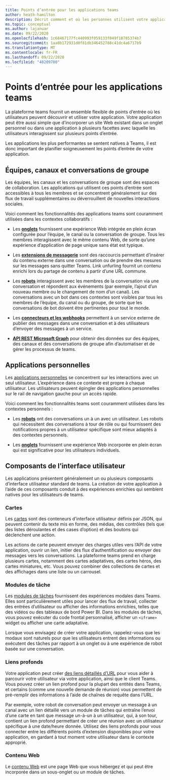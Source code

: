 ```yaml
---
title: Points d’entrée pour les applications teams
author: heath-hamilton
description: Décrit comment et où les personnes utilisent votre application dans Teams.
ms.topic: conceptual
ms.author: lajanuar
ms.date: 09/22/2020
ms.openlocfilehash: 1c68467177fc440993f059133f049f18785374b7
ms.sourcegitcommit: 1aa0b172931d0f81db346452788c41dc4a6717b9
ms.translationtype: MT
ms.contentlocale: fr-FR
ms.lasthandoff: 09/22/2020
ms.locfileid: "48209780"
---
```

# <a name="entry-points-for-teams-apps"></a>Points d’entrée pour les applications teams

La plateforme teams fournit un ensemble flexible de points d’entrée où les utilisateurs peuvent découvrir et utiliser votre application. Votre application peut être aussi simple que d’incorporer un site Web existant dans un onglet personnel ou dans une application à plusieurs facettes avec laquelle les utilisateurs interagissent sur plusieurs points d’entrée.

Les applications les plus performantes se sentent natives à Teams, il est donc important de planifier soigneusement les points d’entrée de votre application.

## <a name="teams-channels-and-group-chats"></a>Équipes, canaux et conversations de groupe

Les équipes, les canaux et les conversations de groupe sont des espaces de collaboration. Les applications qui utilisent ces points d’entrée sont accessibles à tous les membres et se concentrent généralement sur des flux de travail supplémentaires ou déverrouillent de nouvelles interactions sociales.

Voici comment les fonctionnalités des applications teams sont couramment utilisées dans les contextes collaboratifs :

* Les [**onglets**](~/tabs/what-are-tabs.md) fournissent une expérience Web intégrée en plein écran configurée pour l’équipe, le canal ou la conversation de groupe. Tous les membres interagissent avec le même contenu Web, de sorte qu’une expérience d’application de page unique sans état est typique.

* Les [**extensions de messagerie**](~/messaging-extensions/what-are-messaging-extensions.md) sont des raccourcis permettant d’insérer du contenu externe dans une conversation ou de prendre des mesures sur les messages sans quitter Teams. Link unfurling fournit un contenu enrichi lors du partage de contenu à partir d’une URL commune.

* Les [**robots**](~/bots/what-are-bots.md) interagissent avec les membres de la conversation via une conversation et répondent aux événements (par exemple, l’ajout d’un nouveau membre ou le changement de nom d’un canal). Les conversations avec un bot dans ces contextes sont visibles par tous les membres de l’équipe, du canal ou du groupe, de sorte que les conversations de bot doivent être pertinentes pour tout le monde.

* Les [**connecteurs et les webhooks**](~/webhooks-and-connectors/what-are-webhooks-and-connectors.md) permettent à un service externe de publier des messages dans une conversation et à des utilisateurs d’envoyer des messages à un service.

* [**API REST Microsoft Graph**](https://docs.microsoft.com/graph/teams-concept-overview) pour obtenir des données sur des équipes, des canaux et des conversations de groupe afin d’automatiser et de gérer les processus de teams.

## <a name="personal-apps"></a>Applications personnelles

Les [applications personnelles](~/concepts/design/personal-apps.md) se concentrent sur les interactions avec un seul utilisateur. L’expérience dans ce contexte est propre à chaque utilisateur. Les utilisateurs peuvent épingler des applications personnelles sur le rail de navigation gauche pour un accès rapide.

Voici comment les fonctionnalités teams sont couramment utilisées dans les contextes personnels :

* Les [**robots**](~/bots/what-are-bots.md) ont des conversations un à un avec un utilisateur. Les robots qui nécessitent des conversations à tour de rôle ou qui fournissent des notifications propres à un utilisateur spécifique sont mieux adaptés à des contextes personnels.

* Les [**onglets**](~/tabs/what-are-tabs.md) fournissent une expérience Web incorporée en plein écran qui est significative pour les utilisateurs individuels.

## <a name="ui-components"></a>Composants de l’interface utilisateur

Les applications présentent généralement un ou plusieurs composants d’interface utilisateur standard de teams. La création de votre application à l’aide de ces composants conduit à des expériences enrichies qui semblent natives pour les utilisateurs de teams.

### <a name="cards"></a>Cartes

Les [cartes](~/task-modules-and-cards/what-are-cards.md) sont des conteneurs d’interface utilisateur définis par JSON, qui peuvent contenir du texte mis en forme, des médias, des contrôles (tels que des listes déroulantes et des cases d’option) et des boutons qui déclenchent une action.

Les actions de carte peuvent envoyer des charges utiles vers l’API de votre application, ouvrir un lien, initier des flux d’authentification ou envoyer des messages vers les conversations. La plateforme teams prend en charge plusieurs cartes, notamment des cartes adaptatives, des cartes héros, des cartes miniatures, etc. Vous pouvez combiner des collections de cartes et des affichages dans une liste ou un carrousel.

### <a name="task-modules"></a>Modules de tâche

Les [modules de tâches](~/task-modules-and-cards/what-are-task-modules.md) fournissent des expériences modales dans Teams. Elles sont particulièrement utiles pour lancer des flux de travail, collecter des entrées d’utilisateur ou afficher des informations enrichies, telles que des vidéos ou des tableaux de bord Power BI. Dans les modules de tâches, vous pouvez exécuter du code frontal personnalisé, afficher un `<iframe>` widget ou afficher une carte adaptative.

Lorsque vous envisagez de créer votre application, rappelez-vous que les modaux sont naturels pour que les utilisateurs entrent des informations ou exécutent des tâches par rapport à un onglet ou à une expérience de robot basée sur une conversation.

### <a name="deep-links"></a>Liens profonds

Votre application peut créer [des liens détaillés d’URL](~/concepts/build-and-test/deep-links.md) pour vous aider à parcourir votre utilisateur via votre application, ainsi que le client Teams. Vous pouvez créer un lien profond pour la plupart des entités dans Teams, et certains (comme une nouvelle demande de réunion) vous permettent de pré-remplir des informations à l’aide de chaînes de requête dans l’URL.

Par exemple, votre robot de conversation peut envoyer un message à un canal avec un lien détaillé vers un module de tâches qui entraîne l’envoi d’une carte en tant que message un-à-un à un utilisateur, qui, à son tour, contient un lien profond permettant de créer une réunion avec un utilisateur spécifique à une date/heure donnée. Utilisez des liens profonds pour vous connecter entre les différents points d’extension disponibles pour votre application, en gardant à tout moment votre utilisateur dans le contexte approprié.

### <a name="web-based-content"></a>Contenu Web

Le [contenu Web](~/tabs/how-to/create-tab-pages/content-page.md) est une page Web que vous hébergez et qui peut être incorporée dans un sous-onglet ou un module de tâches.
